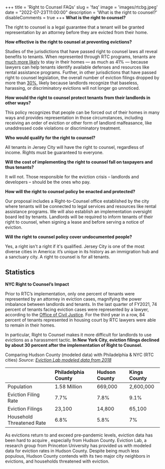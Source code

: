 +++
title = 'Right to Counsel FAQs'
slug = 'faq'
image = 'images/rtcbg.jpeg'
date = "2022-07-23T11:00:00"
description = 'What is the right to counsel?'
disableComments = true
+++
**What is the right to counsel?**

The right to counsel is a legal guarantee that a tenant will be granted representation by an attorney before they are evicted from their home.

**How effective is the right to counsel at preventing evictions?**

Studies of the jurisdictions that have passed right to counsel laws all reveal benefits to tenants. When represented through RTC programs, tenants are [much more likely](http://civilrighttocounsel.org/uploaded_files/275/NCCRC_2021_eviction_RTC_talking_points.pdf) to stay in their homes — as much as 41% — because lawyers can help tenants identify available defenses and resources like rental assistance programs. Further, in other jurisdictions that have passed right to counsel legislation, the overall number of eviction filings dropped by more than [30%](https://www.cssny.org/news/entry/right-to-counsel-new-york-tenants-lawyers-evictions#:~:text=New%20York%20City%27s%20Right%20to,to%20counsel%20in%20housing%20court), likely because landlords recognize that baseless, harassing, or discriminatory evictions will not longer go unnoticed.

**How would the right to counsel protect tenants from their landlords in other ways?**

This policy recognizes that people can be forced out of their homes in many ways and provides representation in those circumstances, including receiving an order of eviction or other form of landlord malfeasance, like unaddressed code violations or discriminatory treatment.

**Who would qualify for the right to counsel?**

All tenants in Jersey City will have the right to counsel, regardless of income. Rights must be guaranteed to everyone.

**Will the cost of implementing the right to counsel fall on taxpayers and thus tenants?**

It will not. Those responsible for the eviction crisis – landlords and developers – should be the ones who pay. 

**How will the right to counsel policy be enacted and protected?**

Our proposal includes a Right-to-Counsel office established by the city where tenants will be connected to legal services and resources like rental assistance programs. We will also establish an implementation oversight board led by tenants. Landlords will be required to inform tenants of their right to counsel, when signing a lease and before serving a notice of eviction.

**Will the right to counsel policy cover undocumented people?**

Yes, a right isn't a right if it's qualified. Jersey City is one of the most diverse cities in America: it’s unique in its history as an immigration hub and a sanctuary city. A right to counsel is for all tenants.

## Statistics

**NYC Right to Counsel’s Impact**

Prior to RTC’s implementation, only one percent of tenants were represented by an attorney in eviction cases, magnifying the power imbalance between landlords and tenants. In the last quarter of FY2021, 74 percent of tenants facing eviction cases were represented by a lawyer, according to the [Office of Civil Justice](https://www1.nyc.gov/assets/hra/downloads/pdf/services/civiljustice/OCJ_UA_Annual_Report_2021.pdf). For the third year in a row, 84 percent of tenants represented in housing court by RTC lawyers were able to remain in their homes.

In particular, Right to Counsel makes it more difficult for landlords to use evictions as a harassment tactic. **In New York City, eviction filings declined by about 30 percent after the implementation of Right to Counsel.**

Comparing Hudson County (modeled data) with Philadelphia & NYC (RTC cities) 
_Source: [Eviction Lab modeled data from 2018](https://evictionlab.org/methods/#what-data)_

|  | Philadelphia County | Hudson County | Kings County | 
| :------ | :------ | :------ | :------ |
| Population | 1.58 Million | 669,000 | 2,600,000 |
| Eviction Filing Rate | 7.7% | 7.8% | 9.1% |
| Eviction Filings | 23,100 | 14,800 | 65,100 |
| Household Threatened Rate | 6.8% | 5.8% | 7% |

As evictions return to and exceed pre-pandemic levels, eviction data has been hard to acquire , especially from Hudson County. Eviction Lab, a research group from Princeton University has provided us with modeled data for eviction rates in Hudson County. Despite being much less populous, Hudson County contends with its two major city neighbors in evictions, and households threatened with eviction. 